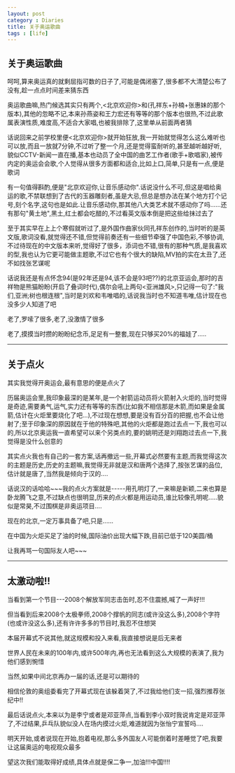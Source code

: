 ```yaml
---
layout: post
category : Diaries
title: 关于奥运歌曲
tags : [life]
---
```

## 关于奥运歌曲 ##

呵呵,算来奥运真的就剩屈指可数的日子了,可能是偶闭塞了,很多都不大清楚公布了没有,趁一点点时间差来猜东西

 

奥运歌曲嘛,热门候选其实只有两个,<北京欢迎你>和<Forever Friends>(孔祥东+孙楠+张惠妹的那个版本),其他的忽略不记,本来孙燕姿和王力宏还有等等的那个版本也很热,不过此歌属表演性质,难度高,不适合大家唱,也被我排除了,这里单从前面两者猜

 

话说回来之前学校里便<北京欢迎你>就开始狂放,我一开始就觉得怎么这么难听也可以放,而且一放就7分钟,不过听了整一个月,还是觉得蛮耐听的,甚至越听越好听,貌似CCTV-新闻一直在播,基本也动员了全中国的曲艺工作者(歌手+歌唱家),被传内定的奥运会会歌,个人觉得从很多方面都和适合,比如上口,简单,只是有一点,便是歌词

 

有一句值得斟酌,便是"北京欢迎你,让音乐感动你".话说没什么不可,但这是唱给奥运的歌,不禁联想到了古代的玉器雕刻者,虽是大忌,但总是想办法在某个地方打个记号,刻个名字,这句也是如此.让音乐感动你,那其他八大类艺术就不感动你了吗......还有那句"黄土地",黑土,红土都会吃醋的,不过看英文版本倒是把这些给抹过去了

 

至于<Forever Friends>其实早在上上个寒假就听过了,是外国作曲家伙同孔祥东创作的,当时听的是英文版,歌词没看,就觉得还不错,但觉得前奏还有一些细节牵强了中国色彩,不够协调,不过待现在的中文版本来听,觉得好了很多，添词也不错,很有<Hand in Hand>的那种气质,是我喜欢的型,我也认为它更可能做主题歌,不过它也有个很大的缺陷,MV拍的实在太丑了,还不如找张艺谋呢

 

话说我还是有点怀念94(是92年还是94,该不会是93吧??)的北京亚运会,那时的吉祥物是熊猫盼盼(开启了叠词时代),偶尔会吼上两句<亚洲雄风>,只记得一句了:"我们,亚洲;树也根连根",当时是刘欢和韦唯唱的,话说我当时也不知道韦唯,估计现在也没多少人知道了吧

 

老了,罗嗦了很多,老了,没激情了很多

 

老了,摸摸当时攒的盼盼纪念币,足足有一整套,现在只够买20%的福娃了.....

---

## 关于点火 ##

其实我觉得开奥运会,最有意思的便是点火了

 

历届奥运会里,我印象最深的是某年,是一个射箭运动员将火箭射入火炬的,当时觉得是奇迹,需要勇气,运气,实力还有等等的东西(比如我不相信那是木箭,而如果是金属箭,估计在火炬里要烧化了吧...),不过现在想想,要是没有百分百的把握,也不会让他射了;至于印象深的原因就在于他的特殊吧,其他的火炬都是跑过去点一下,我也可以的,所以北京奥运我一直希望可以来个另类点的,要的姚明还是刘翔跑过去点一下,我觉得是没什么创意的

 

其实点火我也有自己的一套方案,话再撤远一些,开幕式必然要有主题,而我觉得这次的主题是历史,历史的主题嘛,我觉得无非就是汉和唐两个选择了,按张艺谋的品位,估计就是唐了,当然我是倾向于汉的....

 

话说汉的话哈哈~~~我的点火方案就是-----用孔明灯了,一来嘛是新颖,二来也算是卧龙腾飞之意,不过缺点也很明显,历来的点火都是用运动员,谁比较像孔明呢.....貌似是常昊,不过围棋是非奥运项目....

 

现在的北京,一定万事具备了吧,只是......

 

在中国为火炬买足了油的时候,国际油价出现大幅下跌,目前已低于120美圆/桶

 

让我再骂一句国际友人吧~~~

---
## 太激动啦!! ##

当看到第一个节目---2008个解放军同志击缶时,忍不住震撼,喊了一声好!!!

 

但当看到后来2008个太极拳师,2008个撑帆的同志(或许没这么多),2008个字符(也或许没这么多),还有许许多多的节目时,我忍不住想哭

 

本届开幕式不说其他,就这规模和投入来看,我直接想说是后无来者

 

世界人民在未来的100年内,或许500年内,再也无法看到这么大规模的表演了,我为他们感到惋惜

 

当然,如果中间北京再办一届的话,还是可以期待的

 

相信伦敦的奥组委看完了开幕式现在该躲着哭了,不过我给他们支一招,强烈推荐张纪中!!

 

最后话说点火,本来以为是李宁或者是邓亚萍点,当看到李小双时我说肯定是邓亚萍了,不过结果,乒乓队貌似没人在场内摸过火炬,难道就因为张怡宁宣誓吗....

 

明天开始,或者说现在开始,抱着电视,那么多外国友人可能倒着时差睡觉了吧,我要让这届奥运的电视观众最多

 

望这次我们能取得好成绩,具体点就是保二争一,加油!!!中国!!!!